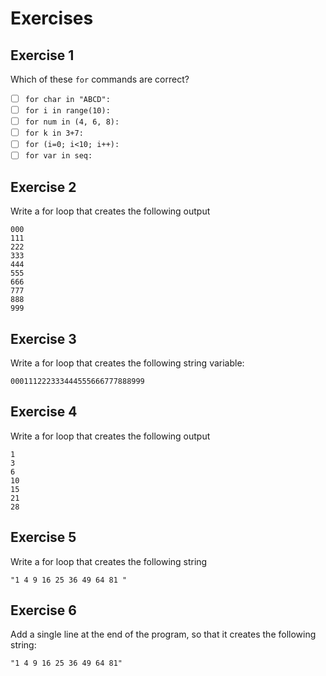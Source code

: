 
# Exercises

## Exercise 1

Which of these `for` commands are correct?

- [ ] `for char in "ABCD":`
- [ ] `for i in range(10):`
- [ ] `for num in (4, 6, 8):`
- [ ] `for k in 3+7:`
- [ ] `for (i=0; i<10; i++):`
- [ ] `for var in seq:`

## Exercise 2

Write a for loop that creates the following output

    000
    111
    222
    333
    444
    555
    666
    777
    888
    999

## Exercise 3

Write a for loop that creates the following string variable:

    000111222333444555666777888999

## Exercise 4

Write a for loop that creates the following output

    1
    3
    6
    10
    15
    21
    28

## Exercise 5

Write a for loop that creates the following string

    "1 4 9 16 25 36 49 64 81 "

## Exercise 6

Add a single line at the end of the program, so that it creates the following string:

    "1 4 9 16 25 36 49 64 81"


